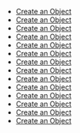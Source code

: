* <a href="https://developer.stackmob.com/stackmob-ios-sdk/create-object-tutorial">Create an Object</a>
* <a href="https://developer.stackmob.com/stackmob-ios-sdk/create-object-tutorial">Create an Object</a>
* <a href="https://developer.stackmob.com/stackmob-ios-sdk/create-object-tutorial">Create an Object</a>
* <a href="https://developer.stackmob.com/stackmob-ios-sdk/create-object-tutorial">Create an Object</a>
* <a href="https://developer.stackmob.com/stackmob-ios-sdk/create-object-tutorial">Create an Object</a>
* <a href="https://developer.stackmob.com/stackmob-ios-sdk/create-object-tutorial">Create an Object</a>
* <a href="https://developer.stackmob.com/stackmob-ios-sdk/create-object-tutorial">Create an Object</a>
* <a href="https://developer.stackmob.com/stackmob-ios-sdk/create-object-tutorial">Create an Object</a>
* <a href="https://developer.stackmob.com/stackmob-ios-sdk/create-object-tutorial">Create an Object</a>
* <a href="https://developer.stackmob.com/stackmob-ios-sdk/create-object-tutorial">Create an Object</a>
* <a href="https://developer.stackmob.com/stackmob-ios-sdk/create-object-tutorial">Create an Object</a>
* <a href="https://developer.stackmob.com/stackmob-ios-sdk/create-object-tutorial">Create an Object</a>
* <a href="https://developer.stackmob.com/stackmob-ios-sdk/create-object-tutorial">Create an Object</a>
* <a href="https://developer.stackmob.com/stackmob-ios-sdk/create-object-tutorial">Create an Object</a>
